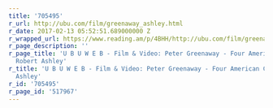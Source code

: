 ```yaml
---
title: '705495'
r_url: http://ubu.com/film/greenaway_ashley.html
r_date: 2017-02-13 05:52:51.689000000 Z
r_wrapped_url: https://www.reading.am/p/4BHH/http://ubu.com/film/greenaway_ashley.html
r_page_description: ''
r_page_title: 'U B U W E B - Film & Video: Peter Greenaway - Four American Composers:
  Robert Ashley'
r_title: 'U B U W E B - Film & Video: Peter Greenaway - Four American Composers: Robert
  Ashley'
r_id: '705495'
r_page_id: '517967'
---
```


